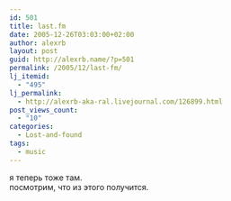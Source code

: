 ```yaml
---
id: 501
title: last.fm
date: 2005-12-26T03:03:00+02:00
author: alexrb
layout: post
guid: http://alexrb.name/?p=501
permalink: /2005/12/last-fm/
lj_itemid:
  - "495"
lj_permalink:
  - http://alexrb-aka-ral.livejournal.com/126899.html
post_views_count:
  - "10"
categories:
  - Lost-and-found
tags:
  - music
---
```

я теперь тоже там.  
посмотрим, что из этого получится.